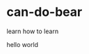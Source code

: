 # can-do-bear
learn how to learn

<!DOCTYPE html>
<html lang="en">
<head>
	<meta charset="UTF-8">
	<title>Document</title>
</head>
<body>
	hello world
</body>
</html>
